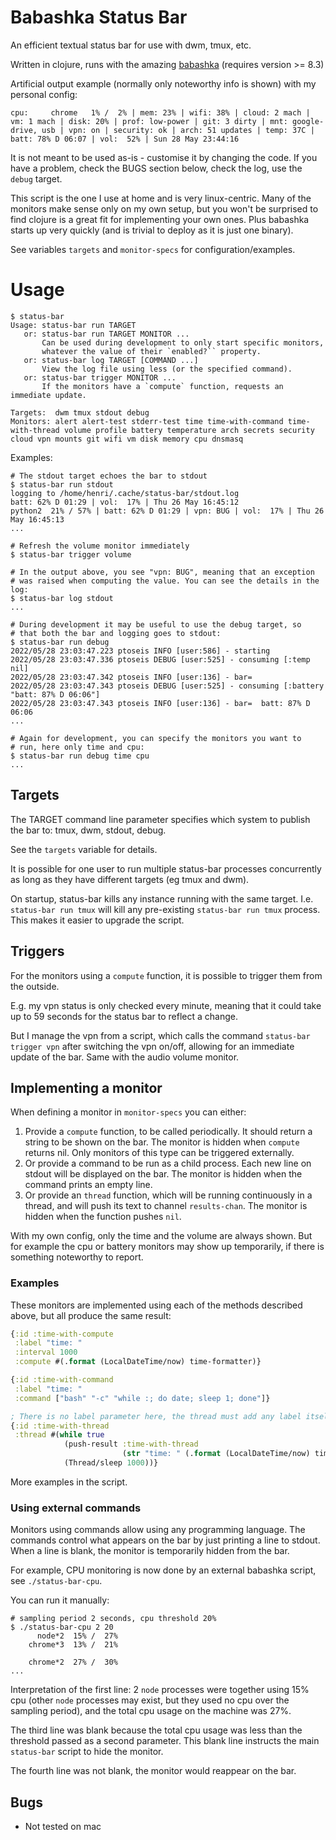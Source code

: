# Babashka Status Bar

An efficient textual status bar for use with dwm, tmux, etc.

Written in clojure, runs with the amazing [babashka](https://babashka.org/) (requires version >= 8.3)

Artificial output example (normally only noteworthy info is shown) with my personal config:
```
cpu:     chrome   1% /  2% | mem: 23% | wifi: 38% | cloud: 2 mach | vm: 1 mach | disk: 20% | prof: low-power | git: 3 dirty | mnt: google-drive, usb | vpn: on | security: ok | arch: 51 updates | temp: 37C | batt: 78% D 06:07 | vol:  52% | Sun 28 May 23:44:16
```

It is not meant to be used as-is - customise it by changing the code. If you have a problem, check the BUGS section below, check the log, use the `debug` target.

This script is the one I use at home and is very linux-centric. Many of the monitors make sense only on my own setup, but you won't be surprised to find clojure is a great fit for implementing your own ones. Plus babashka starts up very quickly (and is trivial to deploy as it is just one binary).

See variables `targets` and `monitor-specs` for configuration/examples.

# Usage
```
$ status-bar
Usage: status-bar run TARGET
   or: status-bar run TARGET MONITOR ...
       Can be used during development to only start specific monitors,
       whatever the value of their `enabled?`` property.
   or: status-bar log TARGET [COMMAND ...]
       View the log file using less (or the specified command).
   or: status-bar trigger MONITOR ...
       If the monitors have a `compute` function, requests an immediate update.

Targets:  dwm tmux stdout debug
Monitors: alert alert-test stderr-test time time-with-command time-with-thread volume profile battery temperature arch secrets security cloud vpn mounts git wifi vm disk memory cpu dnsmasq
```
Examples:
```
# The stdout target echoes the bar to stdout
$ status-bar run stdout
logging to /home/henri/.cache/status-bar/stdout.log
batt: 62% D 01:29 | vol:  17% | Thu 26 May 16:45:12
python2  21% / 57% | batt: 62% D 01:29 | vpn: BUG | vol:  17% | Thu 26 May 16:45:13
...

# Refresh the volume monitor immediately
$ status-bar trigger volume

# In the output above, you see "vpn: BUG", meaning that an exception
# was raised when computing the value. You can see the details in the log:
$ status-bar log stdout
...

# During development it may be useful to use the debug target, so
# that both the bar and logging goes to stdout:
$ status-bar run debug
2022/05/28 23:03:47.223 ptoseis INFO [user:586] - starting
2022/05/28 23:03:47.336 ptoseis DEBUG [user:525] - consuming [:temp nil]
2022/05/28 23:03:47.342 ptoseis INFO [user:136] - bar=
2022/05/28 23:03:47.343 ptoseis DEBUG [user:525] - consuming [:battery "batt: 87% D 06:06"]
2022/05/28 23:03:47.343 ptoseis INFO [user:136] - bar=  batt: 87% D 06:06
...

# Again for development, you can specify the monitors you want to
# run, here only time and cpu:
$ status-bar run debug time cpu
...
```

## Targets

The TARGET command line parameter specifies which system to publish the bar to: tmux, dwm, stdout, debug.

See the `targets` variable for details.

It is possible for one user to run multiple status-bar processes concurrently as long as they have different targets (eg tmux and dwm).

On startup, status-bar kills any instance running with the same target. I.e. `status-bar run tmux` will kill any pre-existing `status-bar run tmux` process. This makes it easier to upgrade the script.

## Triggers

For the monitors using a `compute` function, it is possible to trigger them from the outside.

E.g. my vpn status is only checked every minute, meaning that it could take up to 59 seconds for the status bar to reflect a change.

But I manage the vpn from a script, which calls the command `status-bar trigger vpn` after switching the vpn on/off, allowing for an immediate update of the bar. Same with the audio volume monitor.

## Implementing a monitor

When defining a monitor in `monitor-specs` you can either:
1. Provide a `compute` function, to be called periodically. It should return a string to be shown on the bar. The monitor is hidden when `compute` returns nil. Only monitors of this type can be triggered externally.
2. Or provide a command to be run as a child process. Each new line on stdout will be displayed on the bar. The monitor is hidden when the command prints an empty line.
3. Or provide an `thread` function, which will be running continuously in a thread, and will push its text to channel `results-chan`. The monitor is hidden when the function pushes `nil`.

With my own config, only the time and the volume are always shown. But for example the cpu or battery monitors may show up temporarily, if there is something noteworthy to report.

### Examples

These monitors are implemented using each of the methods described above, but all produce the same result:
```clojure
{:id :time-with-compute
 :label "time: "
 :interval 1000
 :compute #(.format (LocalDateTime/now) time-formatter)}

{:id :time-with-command
 :label "time: "
 :command ["bash" "-c" "while :; do date; sleep 1; done"]}

; There is no label parameter here, the thread must add any label itself
{:id :time-with-thread
 :thread #(while true
            (push-result :time-with-thread
                         (str "time: " (.format (LocalDateTime/now) time-formatter)))
            (Thread/sleep 1000))}
```
More examples in the script.

### Using external commands

Monitors using commands allow using any programming language. The commands control what appears on the bar by just printing a line to stdout. When a line is blank, the monitor is temporarily hidden from the bar.

For example, CPU monitoring is now done by an external babashka script, see `./status-bar-cpu`.

You can run it manually:
```
# sampling period 2 seconds, cpu threshold 20%
$ ./status-bar-cpu 2 20
      node*2  15% /  27%
    chrome*3  13% /  21%

    chrome*2  27% /  30%
...
```
Interpretation of the first line: 2 `node` processes were together using 15% cpu (other `node` processes may exist, but they used no cpu over the sampling period), and the total cpu usage on the machine was 27%.

The third line was blank because the total cpu usage was less than the threshold passed as a second parameter. This blank line instructs the main `status-bar` script to hide the monitor.

The fourth line was not blank, the monitor would reappear on the bar.

## Bugs

- Not tested on mac
